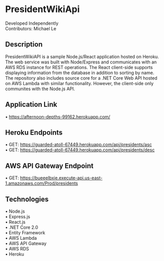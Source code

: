 # PresidentWikiApi
Developed Independently   
Contributors: Michael Le

## Description
PresidentWikiAPI is a sample Node.js/React application hosted on Heroku. The web service was built with Node/Express and communicates with an AWS RDS instance for REST operations. The React client-side supports displaying information from the database in addition to sorting by name. The repository also includes source core for a .NET Core Web API hosted on AWS Lambda with similar functionality. However, the client-side only communites with the Node.js API.

## Application Link
• https://afternoon-depths-99162.herokuapp.com/

## Heroku Endpoints
• GET: https://guarded-atoll-67449.herokuapp.com/api/presidents/asc    
• GET: https://guarded-atoll-67449.herokuapp.com/api/presidents/desc

## AWS API Gateway Endpoint
• GET: https://bueeelbxie.execute-api.us-east-1.amazonaws.com/Prod/presidents

## Technologies  
• Node.js   
• Express.js   
• React.js  
• .NET Core 2.0  
• Entity Framework  
• AWS Lambda  
• AWS API Gateway  
• AWS RDS  
• Heroku  
